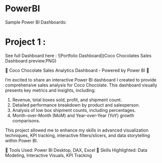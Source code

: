 # PowerBI
Sample Power BI Dashboards:

Project 1 :
===========
See full Dashboard here :
![Portfolio Dashboard](Coco Chocolates Sales Dashboard preview.PNG)

🚀 Coco Chocolate Sales Analytics Dashboard - Powered by Power BI 🍫

I’m excited to share an interactive Power BI dashboard I created to provide comprehensive sales analysis for Coco Chocolate. This dashboard visually presents key metrics and insights, including:

1. Revenue, total boxes sold, profit, and shipment count.
2. Detailed performance breakdown by product and salesperson.
3. Analysis of low box shipment counts, including percentages.
4. Month-over-Month (MoM) and Year-over-Year (YoY) growth comparisons.

This project allowed me to enhance my skills in advanced visualization techniques, KPI tracking, interactive filters/slicers, and data storytelling within Power BI.

🔧 Tools Used: Power BI Desktop, DAX, Excel
🔑 Skills Highlighted: Data Modeling, Interactive Visuals, KPI Tracking
